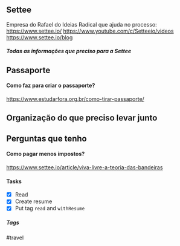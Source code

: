 ## Settee

Empresa do Rafael do Ideias Radical que ajuda no processo:
https://www.settee.io/
https://www.youtube.com/c/Setteeio/videos
https://www.settee.io/blog

##### Todas as informações que preciso para a Settee


## Passaporte

#### Como faz para criar o passaporte?
https://www.estudarfora.org.br/como-tirar-passaporte/

## Organização do que preciso levar junto


## Perguntas que tenho

#### Como pagar menos impostos?
https://www.settee.io/article/viva-livre-a-teoria-das-bandeiras






#### Tasks
- [x] Read
- [x] Create resume
- [x] Put tag `read` and `withResume`

##### Tags
#travel
